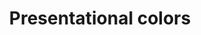 ---
title: "Presentational colors"
url: "https://uxdesign.cc/presentational-colors-d2b0dfedeee9"
published: "2023-06-01"
excerpt: "Design tokens for data visualization and more"
---